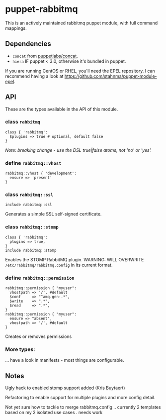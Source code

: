 puppet-rabbitmq
===============

This is an actively maintained rabbitmq puppet module, with full command
mappings.

## Dependencies

 * `concat` from [puppetlabs/concat](git://github.com/ripienaar/puppet-concat.git).
 * `hiera` IF puppet < 3.0, otherwise it's bundled in puppet.

If you are running CentOS or RHEL, you'll need the EPEL repository. I can
recommend having a look at https://github.com/stahnma/puppet-module-epel.

## API

These are the types available in the API of this module.

### class `rabbitmq`

```puppet
class { 'rabbitmq':
  $plugins => true # optional, default false
}
```

*Note: breaking change - use the DSL true|false atoms, not 'no' or 'yes'.*

### define `rabbitmq::vhost`

```puppet
rabbitmq::vhost { 'development':
  ensure => 'present'
}
```

### class `rabbitmq::ssl`

```puppet
include rabbitmq::ssl
```

Generates a simple SSL self-signed certificate.

### class `rabbitmq::stomp`

```puppet
class { 'rabbitmq':
  plugins => true,
}
include rabbitmq::stomp
```

Enables the STOMP RabbitMQ plugin. 
WARNING: WILL OVERWRITE `/etc/rabbitmq/rabbitmq.config` in its current format.

### define `rabbitmq::permission`

```puppet
rabbitmq::permission { "myuser":
  vhostpath => '/', #default
  $conf     => "^amq.gen-.*",
  $write    => ".*",
  $read     => ".*",
}
rabbitmq::permission { "myuser":
  ensure => "absent",
  vhostpath => '/', #default
}
```

Creates or removes permissions


### More types:
... have a look in manifests - most things are configurable.

## Notes

Ugly hack to enabled stomp support added (Kris Buytaert)

Refactoring to enable support for multiple plugins and more config detail.

Not yet sure how to tackle to merge rabbitmq.config .. currently 2 templates
based on my 2 isolated use cases .  needs work 
